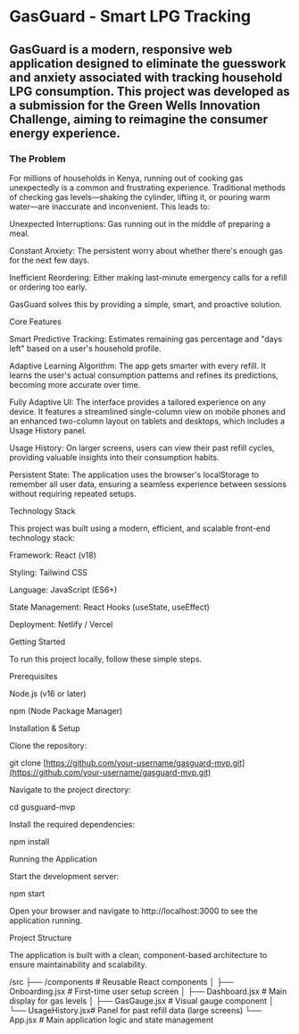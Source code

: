 # GasGuard - Smart LPG Tracking

## GasGuard is a modern, responsive web application designed to eliminate the guesswork and anxiety associated with tracking household LPG consumption. This project was developed as a submission for the Green Wells Innovation Challenge, aiming to reimagine the consumer energy experience.

### The Problem

For millions of households in Kenya, running out of cooking gas unexpectedly is a common and frustrating experience. Traditional methods of checking gas levels—shaking the cylinder, lifting it, or pouring warm water—are inaccurate and inconvenient. This leads to:

Unexpected Interruptions: Gas running out in the middle of preparing a meal.

Constant Anxiety: The persistent worry about whether there's enough gas for the next few days.

Inefficient Reordering: Either making last-minute emergency calls for a refill or ordering too early.

GasGuard solves this by providing a simple, smart, and proactive solution.

Core Features

Smart Predictive Tracking: Estimates remaining gas percentage and "days left" based on a user's household profile.

Adaptive Learning Algorithm: The app gets smarter with every refill. It learns the user's actual consumption patterns and refines its predictions, becoming more accurate over time.

Fully Adaptive UI: The interface provides a tailored experience on any device. It features a streamlined single-column view on mobile phones and an enhanced two-column layout on tablets and desktops, which includes a Usage History panel.

Usage History: On larger screens, users can view their past refill cycles, providing valuable insights into their consumption habits.

Persistent State: The application uses the browser's localStorage to remember all user data, ensuring a seamless experience between sessions without requiring repeated setups.

Technology Stack

This project was built using a modern, efficient, and scalable front-end technology stack:

Framework: React (v18)

Styling: Tailwind CSS

Language: JavaScript (ES6+)

State Management: React Hooks (useState, useEffect)

Deployment: Netlify / Vercel

Getting Started

To run this project locally, follow these simple steps.

Prerequisites

Node.js (v16 or later)

npm (Node Package Manager)

Installation & Setup

Clone the repository:

git clone [https://github.com/your-username/gasguard-mvp.git](https://github.com/your-username/gasguard-mvp.git)


Navigate to the project directory:

cd gusguard-mvp


Install the required dependencies:

npm install


Running the Application

Start the development server:

npm start


Open your browser and navigate to http://localhost:3000 to see the application running.

Project Structure

The application is built with a clean, component-based architecture to ensure maintainability and scalability.

/src
├── /components       # Reusable React components
│   ├── Onboarding.jsx  # First-time user setup screen
│   ├── Dashboard.jsx   # Main display for gas levels
│   ├── GasGauge.jsx    # Visual gauge component
│   └── UsageHistory.jsx# Panel for past refill data (large screens)
└── App.jsx           # Main application logic and state management
